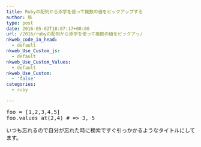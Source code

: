 ```yaml
---
title: Rubyの配列から添字を使って複数の値をピックアップする
author: 鉄
type: post
date: 2016-05-02T18:07:17+00:00
url: /2016/rubyの配列から添字を使って複数の値をピックアッ/
nkweb_code_in_head:
  - default
nkweb_Use_Custom_js:
  - default
nkweb_Use_Custom_Values:
  - default
nkweb_Use_Custom:
  - 'false'
categories:
  - ruby

---
```

<pre class="lang:ruby decode:true " >foo = [1,2,3,4,5]
foo.values_at(2,4) # =&gt; 3, 5</pre>

いつも忘れるので自分が忘れた時に検索ですぐ引っかかるようなタイトルにしてます。

